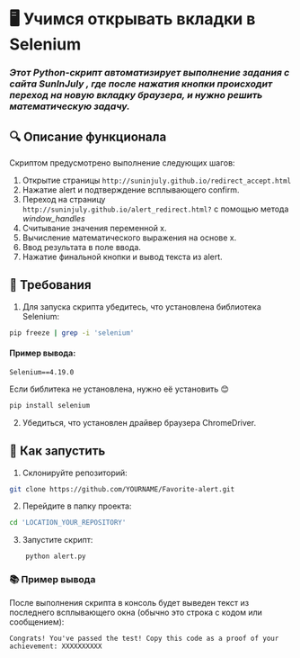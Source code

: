 # 🖥️ Учимся открывать вкладки в Selenium

### *Этот Python-скрипт автоматизирует выполнение задания с сайта SunInJuly , где после нажатия кнопки происходит переход на новую вкладку браузера, и нужно решить математическую задачу.*


## 🔍 Описание функционала 

Скриптом предусмотрено выполнение следующих шагов: 

1. Открытие страницы `http://suninjuly.github.io/redirect_accept.html` 
2. Нажатие alert и подтверждение всплывающего confirm.
3. Переход на страницу `http://suninjuly.github.io/alert_redirect.html?` с помощью метода *window_handles*
4. Считывание значения переменной x.
5. Вычисление математического выражения на основе x.
6. Ввод результата в поле ввода.
7. Нажатие финальной кнопки и вывод текста из alert.
     

## 💼 Требования 

1. Для запуска скрипта убедитесь, что установлена библиотека Selenium:
```bash
pip freeze | grep -i 'selenium'
```

#### Пример вывода:

```
Selenium==4.19.0
```
Если библитека не установлена, нужно её установить 😊 

``` bash
pip install selenium
``` 

2. Убедиться, что установлен драйвер браузера ChromeDriver. 


## 🔧  Как запустить 

1. Склонируйте репозиторий: 
``` bash 
git clone https://github.com/YOURNAME/Favorite-alert.git 
 ```

2. Перейдите в папку проекта: 

```bash
cd 'LOCATION_YOUR_REPOSITORY'
``` 
3. Запустите скрипт: 
``` 
    python alert.py
```  

### 📚  Пример вывода 

После выполнения скрипта в консоль будет выведен текст из последнего всплывающего окна (обычно это строка с кодом или сообщением): 
 
`Congrats! You've passed the test! Copy this code as a proof of your  achievement: XXXXXXXXXX`
   

